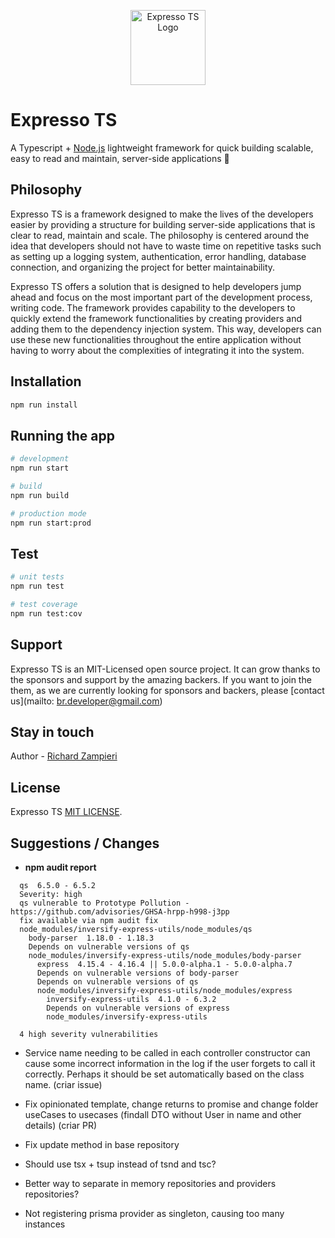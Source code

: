 <p align="center">
  <a href="https://expresso-ts.com/" target="blank"><img src="https://github.com/expressots/expressots/blob/main/media/alogo.png" width="120" alt="Expresso TS Logo" /></a>
</p>

# Expresso TS

A Typescript + [Node.js]("https://nodejs.org/en/") lightweight framework for quick building scalable, easy to read and maintain, server-side applications 🚀

## Philosophy

Expresso TS is a framework designed to make the lives of the developers easier by providing a structure for building server-side applications that is clear to read, maintain and scale. The philosophy is centered around the idea that developers should not have to waste time on repetitive tasks such as setting up a logging system, authentication, error handling, database connection, and organizing the project for better maintainability.

Expresso TS offers a solution that is designed to help developers jump ahead and focus on the most important part of the development process, writing code. The framework provides capability to the developers to quickly extend the framework functionalities by creating providers and adding them to the dependency injection system. This way, developers can use these new functionalities throughout the entire application without having to worry about the complexities of integrating it into the system.

## Installation

```bash
npm run install
```

## Running the app

```bash
# development
npm run start

# build
npm run build

# production mode
npm run start:prod
```

## Test

```bash
# unit tests
npm run test

# test coverage
npm run test:cov
```

## Support

Expresso TS is an MIT-Licensed open source project. It can grow thanks to the sponsors and support by the amazing backers. If you want to join the them, as we are currently looking for sponsors and backers, please [contact us](mailto: br.developer@gmail.com)

## Stay in touch

Author - [Richard Zampieri](https://github.com/rsaz)

## License

Expresso TS [MIT LICENSE](https://github.com/expressots/expressots/blob/main/LICENSE.md).

## Suggestions / Changes

- **npm audit report**
```
  qs  6.5.0 - 6.5.2
  Severity: high
  qs vulnerable to Prototype Pollution - https://github.com/advisories/GHSA-hrpp-h998-j3pp
  fix available via npm audit fix
  node_modules/inversify-express-utils/node_modules/qs
    body-parser  1.18.0 - 1.18.3
    Depends on vulnerable versions of qs
    node_modules/inversify-express-utils/node_modules/body-parser
      express  4.15.4 - 4.16.4 || 5.0.0-alpha.1 - 5.0.0-alpha.7
      Depends on vulnerable versions of body-parser
      Depends on vulnerable versions of qs
      node_modules/inversify-express-utils/node_modules/express
        inversify-express-utils  4.1.0 - 6.3.2
        Depends on vulnerable versions of express
        node_modules/inversify-express-utils

  4 high severity vulnerabilities
```
- Service name needing to be called in each controller constructor can cause some incorrect information in the log if the user forgets to call it correctly. Perhaps it should be set automatically based on the class name. (criar issue)
- Fix opinionated template, change returns to promise and change folder useCases to usecases (findall DTO without User in name and other details) (criar PR)
  
- Fix update method in base repository
- Should use tsx + tsup instead of tsnd and tsc?
- Better way to separate in memory repositories and providers repositories?
- Not registering prisma provider as singleton, causing too many instances